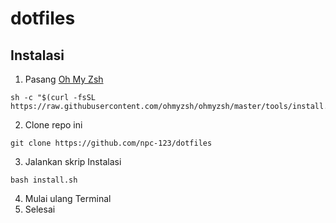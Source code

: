 # dotfiles
## Instalasi
1. Pasang [Oh My Zsh](https://github.com/ohmyzsh/ohmyzsh)
```
sh -c "$(curl -fsSL https://raw.githubusercontent.com/ohmyzsh/ohmyzsh/master/tools/install.sh)"
```
2. Clone repo ini
```
git clone https://github.com/npc-123/dotfiles
```
3. Jalankan skrip Instalasi
```
bash install.sh
```
4. Mulai ulang Terminal
5. Selesai
